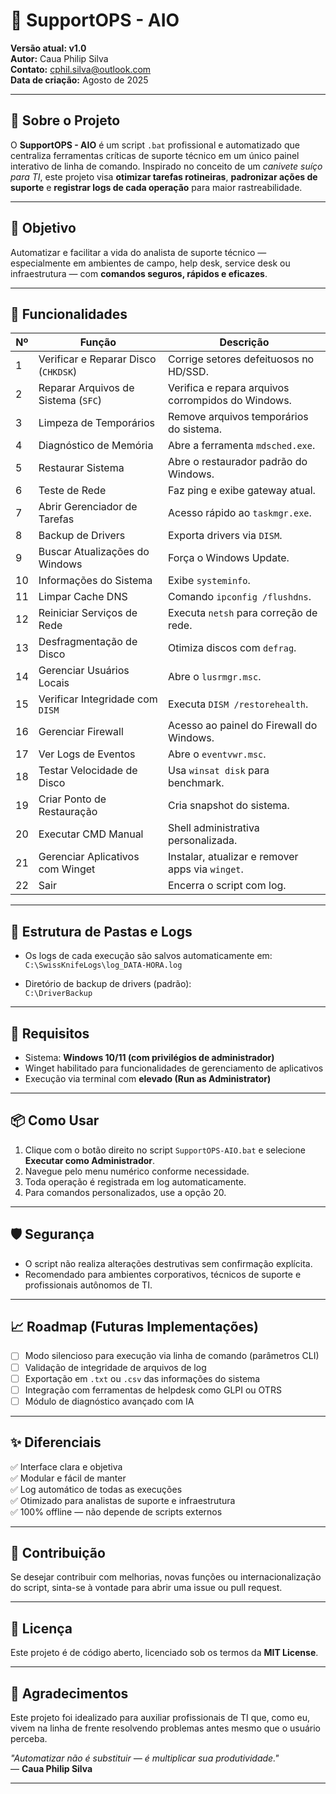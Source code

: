 # 💼 SupportOPS - AIO

**Versão atual: v1.0**  
**Autor:** Caua Philip Silva  
**Contato:** cphil.silva@outlook.com  
**Data de criação:** Agosto de 2025  

---

## 🧰 Sobre o Projeto

O **SupportOPS - AIO** é um script `.bat` profissional e automatizado que centraliza ferramentas críticas de suporte técnico em um único painel interativo de linha de comando. Inspirado no conceito de um *canivete suíço para TI*, este projeto visa **otimizar tarefas rotineiras**, **padronizar ações de suporte** e **registrar logs de cada operação** para maior rastreabilidade.

---

## 🎯 Objetivo

Automatizar e facilitar a vida do analista de suporte técnico — especialmente em ambientes de campo, help desk, service desk ou infraestrutura — com **comandos seguros, rápidos e eficazes**.

---

## 🚀 Funcionalidades

| Nº | Função                                         | Descrição |
|----|------------------------------------------------|-----------|
| 1  | Verificar e Reparar Disco (`CHKDSK`)           | Corrige setores defeituosos no HD/SSD. |
| 2  | Reparar Arquivos de Sistema (`SFC`)            | Verifica e repara arquivos corrompidos do Windows. |
| 3  | Limpeza de Temporários                         | Remove arquivos temporários do sistema. |
| 4  | Diagnóstico de Memória                         | Abre a ferramenta `mdsched.exe`. |
| 5  | Restaurar Sistema                              | Abre o restaurador padrão do Windows. |
| 6  | Teste de Rede                                  | Faz ping e exibe gateway atual. |
| 7  | Abrir Gerenciador de Tarefas                   | Acesso rápido ao `taskmgr.exe`. |
| 8  | Backup de Drivers                              | Exporta drivers via `DISM`. |
| 9  | Buscar Atualizações do Windows                 | Força o Windows Update. |
| 10 | Informações do Sistema                         | Exibe `systeminfo`. |
| 11 | Limpar Cache DNS                               | Comando `ipconfig /flushdns`. |
| 12 | Reiniciar Serviços de Rede                     | Executa `netsh` para correção de rede. |
| 13 | Desfragmentação de Disco                       | Otimiza discos com `defrag`. |
| 14 | Gerenciar Usuários Locais                      | Abre o `lusrmgr.msc`. |
| 15 | Verificar Integridade com `DISM`               | Executa `DISM /restorehealth`. |
| 16 | Gerenciar Firewall                             | Acesso ao painel do Firewall do Windows. |
| 17 | Ver Logs de Eventos                            | Abre o `eventvwr.msc`. |
| 18 | Testar Velocidade de Disco                     | Usa `winsat disk` para benchmark. |
| 19 | Criar Ponto de Restauração                     | Cria snapshot do sistema. |
| 20 | Executar CMD Manual                            | Shell administrativa personalizada. |
| 21 | Gerenciar Aplicativos com Winget               | Instalar, atualizar e remover apps via `winget`. |
| 22 | Sair                                           | Encerra o script com log. |

---

## 📂 Estrutura de Pastas e Logs

- Os logs de cada execução são salvos automaticamente em:  
  `C:\SwissKnifeLogs\log_DATA-HORA.log`  

- Diretório de backup de drivers (padrão):  
  `C:\DriverBackup`

---

## 🧠 Requisitos

- Sistema: **Windows 10/11 (com privilégios de administrador)**
- Winget habilitado para funcionalidades de gerenciamento de aplicativos
- Execução via terminal com **elevado (Run as Administrator)**

---

## 📦 Como Usar

1. Clique com o botão direito no script `SupportOPS-AIO.bat` e selecione **Executar como Administrador**.
2. Navegue pelo menu numérico conforme necessidade.
3. Toda operação é registrada em log automaticamente.
4. Para comandos personalizados, use a opção 20.

---

## 🛡️ Segurança

- O script não realiza alterações destrutivas sem confirmação explícita.
- Recomendado para ambientes corporativos, técnicos de suporte e profissionais autônomos de TI.

---

## 📈 Roadmap (Futuras Implementações)

- [ ] Modo silencioso para execução via linha de comando (parâmetros CLI)
- [ ] Validação de integridade de arquivos de log
- [ ] Exportação em `.txt` ou `.csv` das informações do sistema
- [ ] Integração com ferramentas de helpdesk como GLPI ou OTRS
- [ ] Módulo de diagnóstico avançado com IA

---

## ✨ Diferenciais

✅ Interface clara e objetiva  
✅ Modular e fácil de manter  
✅ Log automático de todas as execuções  
✅ Otimizado para analistas de suporte e infraestrutura  
✅ 100% offline — não depende de scripts externos

---

## 🤝 Contribuição

Se desejar contribuir com melhorias, novas funções ou internacionalização do script, sinta-se à vontade para abrir uma issue ou pull request.

---

## 📜 Licença

Este projeto é de código aberto, licenciado sob os termos da **MIT License**.

---

## 🙌 Agradecimentos

Este projeto foi idealizado para auxiliar profissionais de TI que, como eu, vivem na linha de frente resolvendo problemas antes mesmo que o usuário perceba.

_"Automatizar não é substituir — é multiplicar sua produtividade."_  
— **Caua Philip Silva**

---

